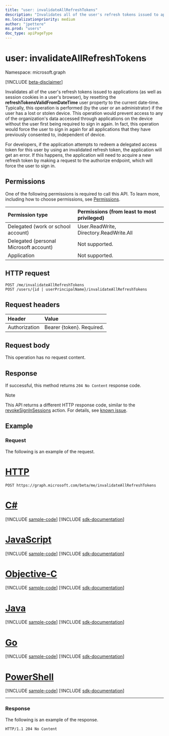```yaml
---
title: "user: invalidateAllRefreshTokens"
description: "Invalidates all of the user's refresh tokens issued to applications and session cookies in a user's browser."
ms.localizationpriority: medium
author: "jpettere"
ms.prod: "users"
doc_type: apiPageType
---
```


# user: invalidateAllRefreshTokens

Namespace: microsoft.graph

[!INCLUDE [beta-disclaimer](../../includes/beta-disclaimer.md)]

Invalidates all of the user's refresh tokens issued to applications (as well as session cookies in a user's browser), by resetting the **refreshTokensValidFromDateTime** user property to the current date-time. Typically, this operation is performed (by the user or an administrator) if the user has a lost or stolen device.  This operation would prevent access to any of the organization's data accessed through applications on the device without the user first being required to sign in again. In fact, this operation would force the user to sign in again for all applications that they have previously consented to, independent of device.

For developers, if the application attempts to redeem a delegated access token for this user by using an invalidated refresh token, the application will get an error. If this happens, the application will need to acquire a new refresh token by making a request to the authorize endpoint, which will force the user to sign in.


## Permissions
One of the following permissions is required to call this API. To learn more, including how to choose permissions, see [Permissions](/graph/permissions-reference).

|Permission type      | Permissions (from least to most privileged)              |
|:--------------------|:---------------------------------------------------------|
|Delegated (work or school account) | User.ReadWrite, Directory.ReadWrite.All    |
|Delegated (personal Microsoft account) | Not supported.    |
|Application | Not supported. |

## HTTP request
<!-- { "blockType": "ignored" } -->
```http
POST /me/invalidateAllRefreshTokens
POST /users/{id | userPrincipalName}/invalidateAllRefreshTokens
```
## Request headers
| Header       | Value |
|:---------------|:--------|
| Authorization  | Bearer {token}. Required.  |

## Request body
This operation has no request content.

## Response

If successful, this method returns `204 No Content` response code.

>[!NOTE]
>This API returns a different HTTP response code, similar to the [revokeSignInSessions](user-revokesigninsessions.md) action. For details, see [known issue](/graph/known-issues#revoke-sign-in-sessions-returns-wrong-HTTP-code). 

## Example

### Request
The following is an example of the request.

# [HTTP](#tab/http)
<!-- {
  "blockType": "request",
  "name": "user_invalidateallrefreshtokens"
}-->
```http
POST https://graph.microsoft.com/beta/me/invalidateAllRefreshTokens
```
# [C#](#tab/csharp)
[!INCLUDE [sample-code](../includes/snippets/csharp/user-invalidateallrefreshtokens-csharp-snippets.md)]
[!INCLUDE [sdk-documentation](../includes/snippets/snippets-sdk-documentation-link.md)]

# [JavaScript](#tab/javascript)
[!INCLUDE [sample-code](../includes/snippets/javascript/user-invalidateallrefreshtokens-javascript-snippets.md)]
[!INCLUDE [sdk-documentation](../includes/snippets/snippets-sdk-documentation-link.md)]

# [Objective-C](#tab/objc)
[!INCLUDE [sample-code](../includes/snippets/objc/user-invalidateallrefreshtokens-objc-snippets.md)]
[!INCLUDE [sdk-documentation](../includes/snippets/snippets-sdk-documentation-link.md)]

# [Java](#tab/java)
[!INCLUDE [sample-code](../includes/snippets/java/user-invalidateallrefreshtokens-java-snippets.md)]
[!INCLUDE [sdk-documentation](../includes/snippets/snippets-sdk-documentation-link.md)]

# [Go](#tab/go)
[!INCLUDE [sample-code](../includes/snippets/go/user-invalidateallrefreshtokens-go-snippets.md)]
[!INCLUDE [sdk-documentation](../includes/snippets/snippets-sdk-documentation-link.md)]

# [PowerShell](#tab/powershell)
[!INCLUDE [sample-code](../includes/snippets/powershell/user-invalidateallrefreshtokens-powershell-snippets.md)]
[!INCLUDE [sdk-documentation](../includes/snippets/snippets-sdk-documentation-link.md)]

---


### Response
The following is an example of the response. 
<!-- {
  "blockType": "response",
  "truncated": true
} -->
```http
HTTP/1.1 204 No Content
```

<!-- uuid: 8fcb5dbc-d5aa-4681-8e31-b001d5168d79
2015-10-25 14:57:30 UTC -->
<!--
{
  "type": "#page.annotation",
  "description": "user: invalidateAllRefreshTokens",
  "keywords": "",
  "section": "documentation",
  "tocPath": "",
  "suppressions": [
  ]
}
-->


